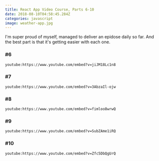 ```yaml
---
title: React App Video Course, Parts 6-10
date: 2018-08-10T04:58:45.284Z
categories: javascript
image: weather-app.jpg
---
```


I'm super proud of myself, managed to deliver an epidose daily so far. And the best part is that it's getting easier with each one.

### #6
`youtube:https://www.youtube.com/embed?v=jiJM18Lc1n8`

### #7
`youtube:https://www.youtube.com/embed?v=3AbzaIl-ojw`

### #8
`youtube:https://www.youtube.com/embed?v=fimloo8wrwQ`

### #9
`youtube:https://www.youtube.com/embed?v=SubZAme1iRQ`

### #10
`youtube:https://www.youtube.com/embed?v=Zfc5DbQgUrQ`
